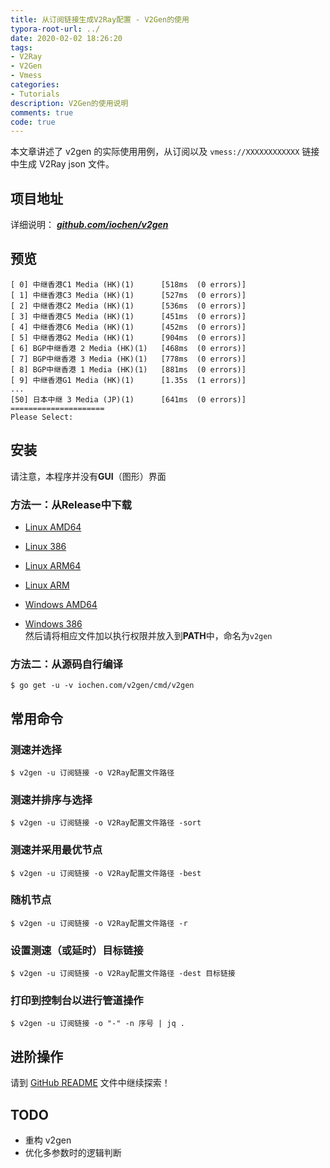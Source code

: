 ```yaml
---
title: 从订阅链接生成V2Ray配置 - V2Gen的使用
typora-root-url: ../
date: 2020-02-02 18:26:20
tags:
- V2Ray
- V2Gen
- Vmess
categories:
- Tutorials
description: V2Gen的使用说明
comments: true  
code: true
---
```


本文章讲述了 v2gen 的实际使用用例，从订阅以及 `vmess://XXXXXXXXXXXX` 链接
中生成 V2Ray json 文件。

<!-- more -->

## 项目地址
详细说明：
[***github.com/iochen/v2gen***](https://github.com/iochen/v2gen/)

## 预览
```data
[ 0] 中继香港C1 Media (HK)(1)      [518ms  (0 errors)]
[ 1] 中继香港C3 Media (HK)(1)      [527ms  (0 errors)]
[ 2] 中继香港C2 Media (HK)(1)      [536ms  (0 errors)]
[ 3] 中继香港C5 Media (HK)(1)      [451ms  (0 errors)]
[ 4] 中继香港C6 Media (HK)(1)      [452ms  (0 errors)]
[ 5] 中继香港G2 Media (HK)(1)      [904ms  (0 errors)]
[ 6] BGP中继香港 2 Media (HK)(1)   [468ms  (0 errors)]
[ 7] BGP中继香港 3 Media (HK)(1)   [778ms  (0 errors)]
[ 8] BGP中继香港 1 Media (HK)(1)   [881ms  (0 errors)]
[ 9] 中继香港G1 Media (HK)(1)      [1.35s  (1 errors)]
...
[50] 日本中继 3 Media (JP)(1)      [641ms  (0 errors)]
=====================
Please Select:
```

## 安装
请注意，本程序并没有**GUI**（图形）界面
### 方法一：从Release中下载
- [Linux AMD64](https://github.com/iochen/v2gen/releases/latest/download/v2gen_amd64_linux)
- [Linux 386](https://github.com/iochen/v2gen/releases/latest/download/v2gen_386_linux)
- [Linux ARM64](https://github.com/iochen/v2gen/releases/latest/download/v2gen_arm64_linux)
- [Linux ARM](https://github.com/iochen/v2gen/releases/latest/download/v2gen_arm_linux)


- [Windows AMD64](https://github.com/iochen/v2gen/releases/latest/download/v2gen_amd64_windows.exe)
- [Windows 386](https://github.com/iochen/v2gen/releases/latest/download/v2gen_386_windows.exe)  
然后请将相应文件加以执行权限并放入到**PATH**中，命名为`v2gen`
### 方法二：从源码自行编译
```shell
$ go get -u -v iochen.com/v2gen/cmd/v2gen
```

## 常用命令
### 测速并选择
```shell
$ v2gen -u 订阅链接 -o V2Ray配置文件路径 
```

### 测速并排序与选择
```shell
$ v2gen -u 订阅链接 -o V2Ray配置文件路径 -sort
```

### 测速并采用最优节点
```shell
$ v2gen -u 订阅链接 -o V2Ray配置文件路径 -best
```

### 随机节点
```shell
$ v2gen -u 订阅链接 -o V2Ray配置文件路径 -r
```

### 设置测速（或延时）目标链接
```shell
$ v2gen -u 订阅链接 -o V2Ray配置文件路径 -dest 目标链接
```

### 打印到控制台以进行管道操作
```shell
$ v2gen -u 订阅链接 -o "-" -n 序号 | jq .
```

## 进阶操作
请到 [GitHub README](https://github.com/iochen/v2gen/blob/master/README_zh_cn.md) 
文件中继续探索！

## TODO
- 重构 v2gen
- 优化多参数时的逻辑判断